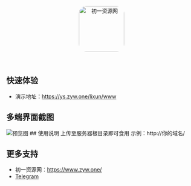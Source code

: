 <p align="center">
  <a href="https://www.zyw.one/">
    <img src="https://ys.zyw.one/lixun/img/logo.png" width="120" height="120" style="border-radius: 20px;" alt="初一资源网">
  </a>
</p>

<br>


## 快速体验
- 演示地址：https://ys.zyw.one/lixun/www

## 多端界面截图
<img src="https://github.com/ALACG/Zy_Lcy-lixun-love/blob/main/%E5%A4%9A%E7%AB%AF%E7%95%8C%E9%9D%A2%E6%88%AA%E5%9B%BE.png" alt="预览图">
## 使用说明
上传至服务器根目录即可食用
示例：http://你的域名/

## 更多支持
- 初一资源网：https://www.zyw.one/
- [Telegram](https://t.me/Zy_Lcy)
